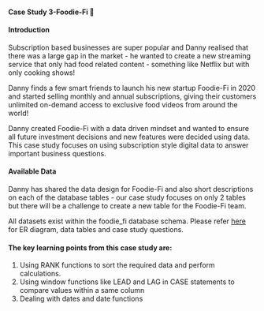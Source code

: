 #### Case Study 3-Foodie-Fi :avocado:

#### Introduction

Subscription based businesses are super popular and Danny realised that there was a large gap in the market - he wanted to create a new streaming service that only had food related content - something like Netflix but with only cooking shows!

Danny finds a few smart friends to launch his new startup Foodie-Fi in 2020 and started selling monthly and annual subscriptions, giving their customers unlimited on-demand access to exclusive food videos from around the world!

Danny created Foodie-Fi with a data driven mindset and wanted to ensure all future investment decisions and new features were decided using data. This case study focuses on using subscription style digital data to answer important business questions.

#### Available Data
Danny has shared the data design for Foodie-Fi and also short descriptions on each of the database tables - our case study focuses on only 2 tables but there will be a challenge to create a new table for the Foodie-Fi team.

All datasets exist within the foodie_fi database schema. Please refer [here](https://8weeksqlchallenge.com/case-study-3/) for ER diagram, data tables and case study questions.

#### The key learning points from this case study are:
1. Using RANK functions to sort the required data and perform calculations.
2. Using window functions like LEAD and LAG in CASE statements to compare values within a same column
3. Dealing with dates and date functions
